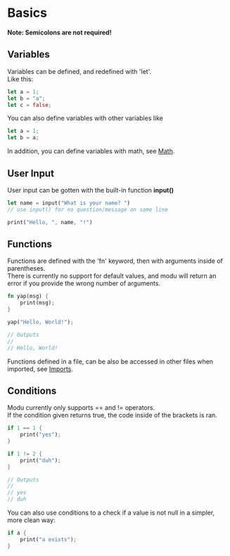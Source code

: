 # Basics

**Note: Semicolons are not required!**

## Variables

Variables can be defined, and redefined with 'let'. \
Like this:

```rust
let a = 1;
let b = "a";
let c = false;
```

You can also define variables with other variables like

```rust
let a = 1;
let b = a;
```

In addition, you can define variables with math, see [Math](math).

## User Input
User input can be gotten with the built-in function **input()**
```rust
let name = input("What is your name? ") 
// use input() for no question/message on same line

print("Hello, ", name, "!")
```

## Functions

Functions are defined with the 'fn' keyword, then with arguments inside of parentheses. \
There is currently no support for default values, and modu will return an error if you provide the wrong number of arguments.

```rust
fn yap(msg) {
    print(msg);
}

yap("Hello, World!");

// Outputs
//
// Hello, World!
```

Functions defined in a file, can be also be accessed in other files when imported, see [Imports](imports).

## Conditions

Modu currently only supports == and != operators. \
If the condition given returns true, the code inside of the brackets is ran.

```rust
if 1 == 1 {
    print("yes");
}

if 1 != 2 {
    print("duh");
}

// Outputs
//
// yes
// duh
```

You can also use conditions to a check if a value is not null in a simpler, more clean way:
```rust
if a {
    print("a exists");
}
```